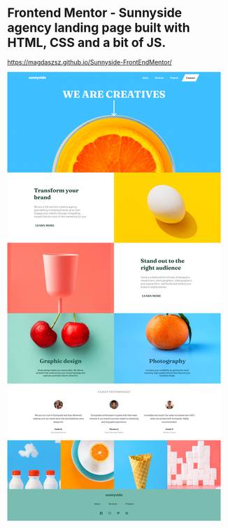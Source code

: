 # Frontend Mentor - Sunnyside agency landing page built with HTML, CSS and a bit of JS.

https://magdaszsz.github.io/Sunnyside-FrontEndMentor/

![Design preview for the Sunnyside agency landing page coding challenge](./images/sunny-screengrab.png)

